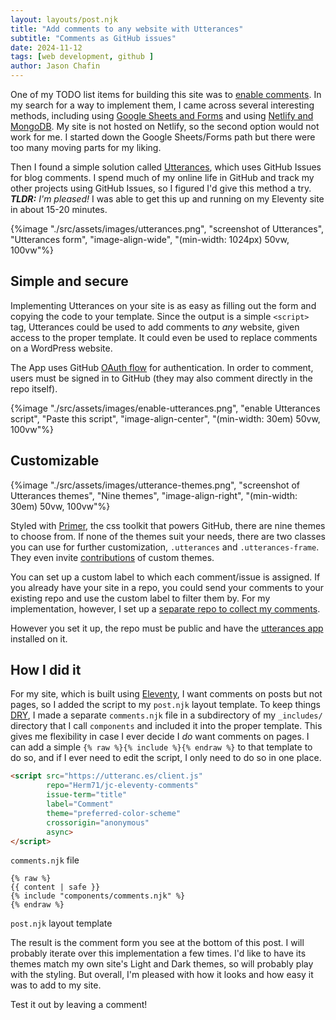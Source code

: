 ```yaml
---
layout: layouts/post.njk
title: "Add comments to any website with Utterances"
subtitle: "Comments as GitHub issues"
date: 2024-11-12
tags: [web development, github ]
author: Jason Chafin
---
```

One of my TODO list items for building this site was to [enable comments](https://github.com/Herm71/jc-eleventy/issues/37). In my search for a way to implement them, I came across several interesting methods, including using [Google Sheets and Forms](https://karthikganeshram.com/blog/posts/adding-comments-to-eleventy-website-with-google-sheets-and-forms/) and using [Netlify and MongoDB](https://www.thepolyglotdeveloper.com/2022/03/add-comments-section-eleventy-website-mongodb-netlify/). My site is not hosted on Netlify, so the second option would not work for me. I started down the Google Sheets/Forms path but there were too many moving parts for my liking.

Then I found a simple solution called [Utterances](https://utteranc.es/), which uses GitHub Issues for blog comments. I spend much of my online life in GitHub and track my other projects using GitHub Issues, so I figured I'd give this method a try. _**TLDR:** I'm pleased!_ I was able to get this up and running on my Eleventy site in about 15-20 minutes.

{%image "./src/assets/images/utterances.png", "screenshot of Utterances", "Utterances form", "image-align-wide", "(min-width: 1024px) 50vw, 100vw"%}

## Simple and secure

Implementing Utterances on your site is as easy as filling out the form and copying the code to your template. Since the output is a simple `<script>` tag, Utterances could be used to add comments to _any_ website, given access to the proper template. It could even be used to replace comments on a WordPress website.

The App uses GitHub [OAuth flow](https://developer.github.com/v3/oauth/#web-application-flow) for authentication. In order to comment, users must be signed in to GitHub (they may also comment directly in the repo itself).

{%image "./src/assets/images/enable-utterances.png", "enable Utterances script", "Paste this script", "image-align-center", "(min-width: 30em) 50vw, 100vw"%}

## Customizable

{%image "./src/assets/images/utterance-themes.png", "screenshot of Utterances themes", "Nine themes", "image-align-right", "(min-width: 30em) 50vw, 100vw"%}

Styled with [Primer](http://primer.style/), the css toolkit that powers GitHub, there are nine themes to choose from. If none of the themes suit your needs, there are two classes you can use for further customization, `.utterances` and `.utterances-frame`. They even invite [contributions](https://github.com/utterance/utterances/blob/master/CONTRIBUTING.md) of custom themes.

You can set up a custom label to which each comment/issue is assigned. If you already have your site in a repo, you could send your comments to your existing repo and use the custom label to filter them by. For my implementation, however, I set up a [separate repo to collect my comments](https://github.com/Herm71/jc-eleventy-comments).

However you set it up, the repo must be public and have the [utterances app](https://github.com/apps/utterances) installed on it.

## How I did it

For my site, which is built using [Eleventy](https://www.11ty.dev/), I want comments on posts but not pages, so I added the script to my `post.njk` layout template. To keep things [DRY](https://en.wikipedia.org/wiki/Don%27t_repeat_yourself), I made a separate `comments.njk` file in a subdirectory of my `_includes/` directory that I call `components` and included it into the proper template. This gives me flexibility in case I ever decide I _do_ want comments on pages. I can add a simple `{% raw %}{% include %}{% endraw %}` to that template to do so, and if I ever need to edit the script, I only need to do so in one place.

```html
<script src="https://utteranc.es/client.js"
        repo="Herm71/jc-eleventy-comments"
        issue-term="title"
        label="Comment"
        theme="preferred-color-scheme"
        crossorigin="anonymous"
        async>
</script>
```

`comments.njk` file

```liquid
{% raw %}
{{ content | safe }}
{% include "components/comments.njk" %}
{% endraw %}
```

`post.njk` layout template

The result is the comment form you see at the bottom of this post. I will probably iterate over this implementation a few times. I'd like to have its themes match my own site's Light and Dark themes, so will probably play with the styling. But overall, I'm pleased with how it looks and how easy it was to add to my site.

Test it out by leaving a comment!
